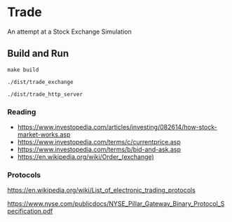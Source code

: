 # Trade

An attempt at a Stock Exchange Simulation

## Build and Run

`make build`

`./dist/trade_exchange`

`./dist/trade_http_server`

### Reading

- https://www.investopedia.com/articles/investing/082614/how-stock-market-works.asp
- https://www.investopedia.com/terms/c/currentprice.asp
- https://www.investopedia.com/terms/b/bid-and-ask.asp
- https://en.wikipedia.org/wiki/Order_(exchange)

### Protocols

https://en.wikipedia.org/wiki/List_of_electronic_trading_protocols

https://www.nyse.com/publicdocs/NYSE_Pillar_Gateway_Binary_Protocol_Specification.pdf

